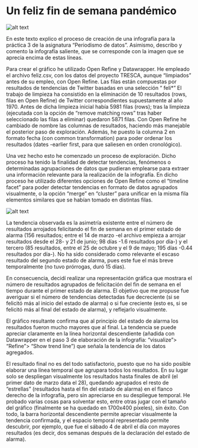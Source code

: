 
# Un feliz fin de semana pandémico
![alt text](https://github.com/raul4198/Periodismo-de-datos-21-22-apuntes-y-ejercicios-/blob/main/imagenes/practica3imagen1.png)

En este texto explico el proceso de creación de una infografía para la práctica 3 de la asignatura “Periodismo de datos”. Asimismo, describo y comento la infografía saliente, que se corresponde con la imagen que se aprecia encima de estas líneas.

Para crear el gráfico he utilizado Open Refine y Datawrapper. He empleado el archivo feliz.csv, con los datos del proyecto TRESCA, aunque “limpiados” antes de su empleo, con Open Refine. Las filas están compuestas por resultados de tendencias de Twitter basadas en una selección “ feli*” El trabajo de limpieza ha consistido en la eliminación de 10 resultados (rows, filas en Open Refine) de Twitter correspondientes supuestamente al año 1970. Antes de dicha limpieza inicial había 5981 filas (rows); tras la limpieza (ejecutada con la opción de “remove matching rows” tras haber seleccionado las filas a eliminar) quedaron 5871 filas. Con Open Refine he cambiado de nombre las columnas de resultados, haciendo más manejable el posterior paso de exploración. Además, he puesto la columna 2 en formato fecha (con common transformation) para poder ordenar los resultados (dates -earlier first, para que saliesen en orden cronológico).

Una vez hecho esto he comenzado un proceso de exploración. Dicho proceso ha tenido la finalidad de detectar tendencias, fenómenos o determinadas agrupaciones de datos que pudieran emplearse para extraer una información relevante para la realización de la infografía. En dicho proceso he utilizado diferentes opciones de Open Refine como el “timeline facet” para poder detectar tendencias en formato de datos agrupados visualmente, o la opción “merge” en “cluster” para unificar en la misma fila elementos similares que se habían tomado en distintas filas.

![alt text](https://github.com/raul4198/Periodismo-de-datos-21-22-apuntes-y-ejercicios-/blob/main/imagenes/practica3imagen2.PNG)


La tendencia observada es la asimetría existente entre el número de resultados arrojados felicitando el fin de semana en el primer estado de alarma (156 resultados; entre el 14 de marzo -el archivo empieza a arrojar resultados desde el 28- y 21 de junio; 98 días -1.6 resultados por día-) y el tercero (85 resultados, entre el 25 de octubre y el 9 de mayo; 195 días -0.44 resultados por día-). No ha sido considerado como relevante el escaso resultado del segundo estado de alarma, pues este fue el más breve temporalmente (no tuvo prórrogas, duró 15 días).

En consecuencia, decidí realizar una representación gráfica que mostrara el número de resultados agrupados de felicitación del fin de semana en el tiempo durante el primer estado de alarma. El objetivo que me propuse fue averiguar si el número de tendencias detectadas fue decreciente (si se felicitó más al inicio del estado de alarma) o si fue creciente (esto es, si se felicitó más al final del estado de alarma), y reflejarlo visualmente. 

El gráfico resultante confirma que al principio del estado de alarma los resultados fueron mucho mayores que al final. La tendencia se puede apreciar claramente en la línea horizontal descendiente (añadida con Datawrapper en el paso 3 de elaboración de la infografía: “visualize”> “Refine”> “Show trend line”) que señala la tendencia de los datos agregados. 

El resultado final no es del todo satisfactorio, puesto que no ha sido posible elaborar una línea temporal que agrupara todos los resultados. En su lugar solo se despliegan visualmente los resultados hasta finales de abril (el primer dato de marzo data el 28), quedando agrupados el resto de “estrellas” (resultados hasta el fin del estado de alarma) en el flanco derecho de la infografía, pero sin apreciarse en su despliegue temporal. He probado varias cosas para solventar esto, entre otras jugar con el tamaño del gráfico (finalmente se ha quedado en 1700x400 píxeles), sin éxito. Con todo, la barra horizontal descendiente permite apreciar visualmente la tendencia confirmada, y el espacio temporal representado permite descubrir, por ejemplo, que fue el sábado 4 de abril el día con mayores resultados (es decir, dos semanas después de la declaración del estado de alarma). 
